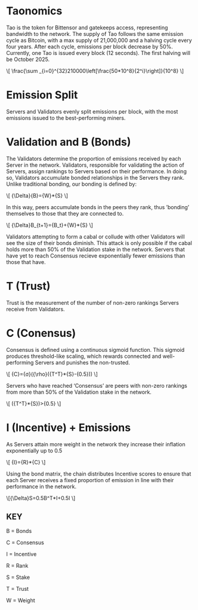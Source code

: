 # Taonomics

Tao is the token for Bittensor and gatekeeps access, representing bandwidth to the network. The supply of Tao follows the same emission cycle as Bitcoin, with a max supply of 21,000,000 and a halving cycle every four years. After each cycle, emissions per block decrease by 50%. Currently, one Tao is issued every block (12 seconds). The first halving will be October 2025.

\\[ \frac{\sum _{i=0}^{32}210000\left[\frac{50*10^8}{2^i}\right]}{10^8} \\]



# Emission Split

Servers and Validators evenly split emissions per block, with the most emissions issued to the best-performing miners.


# Validation and B (Bonds)

The Validators determine the proportion of emissions received by each Server in the network. Validators, responsible for validating the action of Servers, assign rankings to Servers based on their performance. In doing so, Validators accumulate bonded relationships in the Servers they rank. Unlike traditional bonding, our bonding is defined by:

\\[ {\Delta}{B}={W}*{S} \\]

In this way, peers accumulate bonds in the peers they rank, thus ’bonding’ themselves to those that they are connected to.

\\[ {\Delta}B_{t+1}={B_t}+{W}*{S} \\]

Validators attempting to form a cabal or collude with other Validators will see the size of their bonds diminish. This attack is only possible if the cabal holds more than 50% of the Validation stake in the network. Servers that have yet to reach Consensus recieve exponentially fewer emissions than those that have.



# T (Trust)

Trust is the measurement of the number of non-zero rankings Servers receive from Validators. 



# C (Conensus)

Consensus is defined using a continuous sigmoid function. This sigmoid produces threshold-like scaling, which rewards connected and well-performing Servers and punishes the non-trusted. 

\\[ {C}={σ}({\rho}({T^T}*{S}-{0.5})) \\]


Servers who have reached ‘Consensus’ are peers with non-zero rankings from more than 50% of the Validation stake in the network. 

\\[ ({T^T}*{S})>{0.5} \\]



# I (Incentive) + Emissions

As Servers attain more weight in the network they increase their inflation exponentially up to 0.5 

\\[ {I}={R}*{C} \\]

Using the bond matrix, the chain distributes Incentive scores to ensure that each Server receives a fixed proportion of emission in line with their performance in the network.

\\[{\Delta}S=0.5B^T*I+0.5I \\]


**KEY**
---
B = Bonds

C = Consensus

I = Incentive

R = Rank

S = Stake

T = Trust

W = Weight

